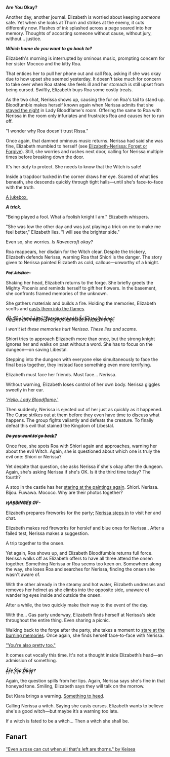 **Are You Okay?**

Another day, another journal. Elizabeth is worried about keeping _someone_ safe. Yet when she looks at Thorn and strikes at the enemy, it cuts differently now. Flashes of ink splashed across a page seared into her memory. Thoughts of accosting someone without cause, without jury, without... justice.

**_Which home do you want to go back to?_**

Elizabeth's morning is interrupted by ominous music, prompting concern for her sister Mococo and the kitty Roa.

That entices her to pull her phone out and call Roa, asking if she was okay due to how upset she seemed yesterday. It doesn't take much for concern to take over when Roa states she feels ill and her stomach is still upset from being cursed. Swiftly, Elizabeth buys Roa some costly treats.

As the two chat, Nerissa shows up, causing the fur on Roa's tail to stand up. Bloodfumble makes herself known again when Nerissa admits that she [stayed the night](https://www.youtube.com/live/sDjysXFWYbI?t=854) in Lady Bloodflame's room. Offering the same to Roa with Nerissa in the room only infuriates and frustrates Roa and causes her to run off.

"I wonder why Roa doesn't trust Rissa."

Once again, that damned ominous music returns. Nerissa had said she was fine, Elizabeth mumbled to herself (see [Elizabeth-Nerissa: Forget or Forgive](#edge:liz-nerissa)). Still, she worries and rushes next door, calling for Nerissa multiple times before breaking down the door.

It's her _duty_ to protect. She needs to know that the Witch is safe!

Inside a trapdoor tucked in the corner draws her eye. Scared of what lies beneath, she descends quickly through tight halls—until she's face-to-face with the truth.

[A jukebox.](#embed:https://www.youtube.com/live/sDjysXFWYbI?t=2065)

**_A trick._**

"Being played a fool. What a foolish knight I am." Elizabeth whispers.

"She was low the other day and was just playing a trick on me to make me feel better," Elizabeth lies. "I will see the brighter side."

Even so, she worries. _Is Ravencroft okay?_

Roa reappears, her disdain for the Witch clear. Despite the trickery, Elizabeth defends Nerissa, warning Roa that Shiori is the danger. The story given to Nerissa painted Elizabeth as cold, callous—unworthy of a knight.

**_F̵o̵r̸ ̷J̸u̸s̶t̴i̷c̵e̶-̴_**

Shaking her head, Elizabeth returns to the forge. She briefly greets the Mighty Phoenix and reminds herself to gift her flowers. In the basement, she confronts framed memories of the unknown.

She gathers materials and builds a fire. Holding the memories, Elizabeth scoffs and [casts them into the flames](https://www.youtube.com/live/sDjysXFWYbI?t=5712).

**_O̴̠͋h̶͇͂,̴͙̕ ̵͚͋t̴̠́h̷̄ͅè̴̟ ̵̢̈́m̸̫̄ẽ̵̟m̷̟͒o̷̥̓r̸̜̓i̸͚͝ȅ̷̤s̴̹̅.̵̝͌ ̴͚̾Ĕ̵̥v̷̟̆ě̶̗ṙ̵̪y̷̤̆ȍ̶͎n̸͇̓e̸͙̋ ̵̠̍ẘ̶͜ǎ̴̦n̶͈̉ţ̵̍s̶̱̏ ̶͕̂ẗ̸͈́o̶̤͑ ̶̼̈́b̶͍͝ę̴̐ ̶̥̓m̷̰̍ỵ̶͐ ̶͌͜ȇ̶̯n̴͕͐e̷̮̔ḿ̶͎ỳ̷̳.̵͓̋_**

_I won't let these memories hurt Nerissa. These lies and scams._

Shiori tries to approach Elizabeth more than once, but the strong knight ignores her and walks on past without a word. She has to focus on the dungeon—on saving Libestal.

Stepping into the dungeon with everyone else simultaneously to face the final boss together, they instead face something even more terrifying.

Elizabeth must face her friends. Must face... Nerissa.

Without warning, Elizabeth loses control of her own body. Nerissa giggles sweetly in her ear.

['_Hello. Lady Bloodflame._'](#embed:https://www.youtube.com/live/sDjysXFWYbI?t=8923)

Then suddenly, Nerissa is ejected out of her just as quickly as it happened. The Curse strikes out at them before they even have time to discuss what happens. The group fights valiantly and defeats the creature. To finally defeat this evil that stained the Kingdom of Libestal.

**_D̵o̴ ̶y̵o̷u̴ ̷w̴a̶n̴t̸ ̶t̷o̶ ̸g̴o̴ ̶b̶a̵c̴k̷?̸_**

Once free, she spots Roa with Shiori again and approaches, warning her about the evil Witch. Again, she is questioned about which one is truly the evil one: Shiori or Nerissa?

Yet despite that question, she asks Nerissa if she's okay after the dungeon. Again, she's asking Nerissa if she's OK. Is it the third time today? The fourth?

A stop in the castle has her [staring at the paintings again](https://www.youtube.com/live/sDjysXFWYbI?t=10221). Shiori. Nerissa. Bijou. Fuwawa. Mococo. Why are their photos together?

**_Ⱨ₳Ɽ฿ł₦₲ɆⱤ Ø₣-_**

Elizabeth prepares fireworks for the party; [Nerissa steps in](https://www.youtube.com/live/sDjysXFWYbI?t=10432) to visit her and chat.

Elizabeth makes red fireworks for herslef and blue ones for Nerissa.. After a failed test, Nerissa makes a suggestion.

A trip together to the onsen.

Yet again, Roa shows up, and Elizabeth Bloodfumble returns full force. Nerissa walks off as Elizabeth offers to have all three attend the onsen together. Something Nerissa or Roa seems too keen on. Somewhere along the way, she loses Roa and searches for Nerissa, finding the onsen she wasn't aware of.

With the other already in the steamy and hot water, Elizabeth undresses and removes her helmet as she climbs into the opposite side, unaware of wandering eyes inside and outside the onsen.

After a while, the two quickly make their way to the event of the day.

With the... Gas party underway, Elizabeth finds herself at Nerissa's side throughout the entire thing. Even sharing a picnic.

Walking back to the forge after the party, she takes a moment to [stare at the burning memories](https://www.youtube.com/live/sDjysXFWYbI?t=13731). Once again, she finds herself face-to-face with Nerissa.

["You're also pretty too."](#embed:https://www.youtube.com/live/sDjysXFWYbI?si=038e-vGsvZvwxgJe&t=13938)

It comes out vocally this time. It's not a thought inside Elizabeth’s head—an admission of something.

**_A͓͓̽̽r͓͓̽̽e͓̽ ͓̽Y͓͓̽̽o͓͓̽̽u͓̽ ͓̽O͓͓̽̽k͓̽a͓͓̽̽y͓̽?_**

Again, the question spills from her lips. Again, Nerissa says she's fine in that honeyed tone. Smiling, Elizabeth says they will talk on the morrow.

But Kiara brings a warning. [Something to heed](https://www.youtube.com/live/sDjysXFWYbI?t=15003).

Calling Nerissa a witch. Saying she casts curses. Elizabeth wants to believe she's a good witch—but maybe it’s a warning too late.

If a witch is fated to be a witch... Then a witch she shall be.

## Fanart

["Even a rose can cut when all that's left are thorns." by Keisea](https://x.com/Keiseeaaa/status/1924575131592228995)
